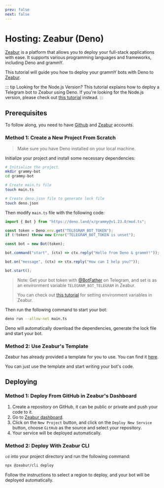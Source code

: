 ```yaml
---
prev: false
next: false
---
```


# Hosting: Zeabur (Deno)

[Zeabur](https://zeabur.com) is a platform that allows you to deploy your full-stack applications with ease. It supports various programming languages and frameworks, including Deno and grammY.

This tutorial will guide you how to deploy your grammY bots with Deno to [Zeabur](https://zeabur.com/).

::: tip Looking for the Node.js Version?
This tutorial explains how to deploy a Telegram bot to Zeabur using Deno.
If you're looking for the Node.js version, please check out [this tutorial](./zeabur-nodejs) instead.
:::

## Prerequisites

To follow along, you need to have [Github](https://github.com) and [Zeabur](https://zeabur.com/) accounts.

### Method 1: Create a New Project From Scratch

> Make sure you have Deno installed on your local machine. 

Initialize your project and install some necessary dependencies:

```sh
# Initialize the project.
mkdir grammy-bot
cd grammy-bot

# Create main.ts file
touch main.ts

# Create deno.json file to generate lock file
touch deno.json
```

Then modify `main.ts` file with the following code:

```typescript
import { Bot } from "https://deno.land/x/grammy@v1.23.0/mod.ts";

const token = Deno.env.get("TELEGRAM_BOT_TOKEN");
if (!token) throw new Error("TELEGRAM_BOT_TOKEN is unset");

const bot = new Bot(token); 

bot.command("start", (ctx) => ctx.reply("Hello from Deno & grammY!"));

bot.on("message", (ctx) => ctx.reply("How can I help you?"));

bot.start();
```

> Note: Get your bot token with [@BotFather](https://t.me/BotFather) on Telegram, and set is as an environment variable `TELEGRAM_BOT_TELEGRAM` in Zeabur. 
> 
> You can check out [this tutorial](https://zeabur.com/docs/deploy/variables) for setting environment variables in Zeabur.

Then run the following command to start your bot:

```sh
deno run --allow-net main.ts
```

Deno will automatically download the dependencies, generate the lock file and start your bot.

### Method 2: Use Zeabur's Template

Zeabur has already provided a template for you to use.
You can find it [here](https://github.com/zeabur/deno-telegram-bot-starter).

You can just use the template and start writing your bot's code.

## Deploying

### Method 1: Deploy From GitHub in Zeabur's Dashboard

1. Create a repository on GitHub, it can be public or private and push your code to it.
2. Go to [Zeabur dashboard](https://dash.zeabur.com).
3. Click on the `New Project` button, and click on the `Deploy New Service` button, choose `GitHub` as the source and select your repository.
4. Your service will be deployed automatically.

### Method 2: Deploy With Zeabur CLI

`cd` into your project directory and run the following command:

```sh
npx @zeabur/cli deploy
```

Follow the instructions to select a region to deploy, and your bot will be deployed automatically.